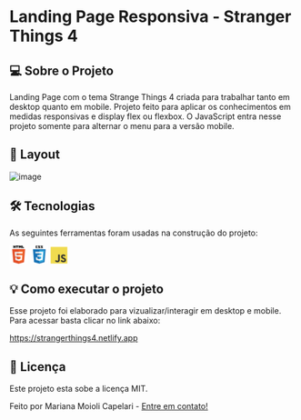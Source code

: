 # Landing Page Responsiva - Stranger Things 4 

## 💻 Sobre o Projeto
Landing Page com o tema Strange Things 4 criada para trabalhar tanto em desktop quanto em mobile. Projeto feito para aplicar os conhecimentos em medidas responsivas e display flex ou flexbox. O JavaScript entra nesse projeto somente para alternar o menu para a versão mobile.

## 🎨 Layout

![image](https://github.com/marianamoiolicapelari/strange/blob/main/assets/stranger-layoult.png)

## 🛠 Tecnologias

As seguintes ferramentas foram usadas na construção do projeto:

<code><img height="32" src="https://raw.githubusercontent.com/github/explore/80688e429a7d4ef2fca1e82350fe8e3517d3494d/topics/html/html.png" alt="HTML5"/></code>
<code><img height="32" src="https://raw.githubusercontent.com/github/explore/80688e429a7d4ef2fca1e82350fe8e3517d3494d/topics/css/css.png" alt="CSS"/></code>
<code><img height="30" src="https://github.com/devicons/devicon/blob/master/icons/javascript/javascript-original.svg" alt="JavaScript"/></code>

## 💡 Como executar o projeto

Esse projeto foi elaborado para vizualizar/interagir em desktop e mobile. Para acessar basta clicar no link abaixo:

https://strangerthings4.netlify.app

## 📝 Licença

Este projeto esta sobe a licença MIT.

Feito por Mariana Moioli Capelari - [Entre em contato!](https://www.linkedin.com/in/mariana-moioli-capelari/)
